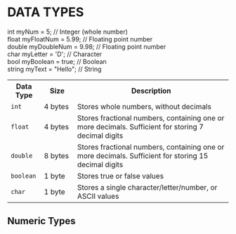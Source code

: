 
<b><h1>DATA TYPES</h1></b>


int myNum = 5;               // Integer (whole number)<br>
float myFloatNum = 5.99;     // Floating point number<br>
double myDoubleNum = 9.98;   // Floating point number<br>
char myLetter = 'D';         // Character<br>
bool myBoolean = true;       // Boolean<br>
string myText = "Hello";     // String <br>

<table class="ws-table-all notranslate">
<tbody><tr>
<th style="width:15%">Data Type</th>
<th style="width:15%">Size</th>
<th style="width:70%">Description</th>
</tr>
<tr>
<td><code class="w3-codespan" style="padding-left:0">int</code></td>
<td>4 bytes</td>
<td>Stores whole numbers, without decimals</td>
</tr>
<tr>
<td><code class="w3-codespan" style="padding-left:0;background-color:white">float</code></td>
<td>4 bytes</td>
<td>Stores fractional numbers, containing one or more decimals. Sufficient for 
storing 7 decimal digits</td>
</tr>
<tr>
<td><code class="w3-codespan" style="padding-left:0">double</code></td>
<td>8 bytes</td>
<td>Stores fractional numbers, containing one or more decimals. Sufficient for 
storing 15 decimal digits</td>
</tr>
<tr>
<td><code class="w3-codespan" style="padding-left:0;background-color:white">boolean</code></td>
<td>1 byte</td>
<td>Stores true or false values</td>
</tr>
<tr>
<td><code class="w3-codespan" style="padding-left:0">char</code></td>
<td>1 byte</td>
<td>Stores a single character/letter/number, or ASCII values</td>
</tr>

</tbody>
</table>


<b><h2>Numeric Types</h2></b>
